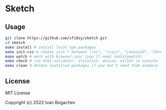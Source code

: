 # Sketch

## Usage

```sh
git clone https://github.com/sfi0zy/sketch.git
cd sketch
make install # install local npm packages
make init-css # choose init-* between "css", "cssjs", "canvas2d", "three"
make watch # work with browser-sync (you'll need inotifywatch)
make check # run html-validator, stylelint, doiuse, eslint in console
make clean # delete installed packages if you don't need them anymore
```

## License

MIT License

Copyright (c) 2022 Ivan Bogachev
